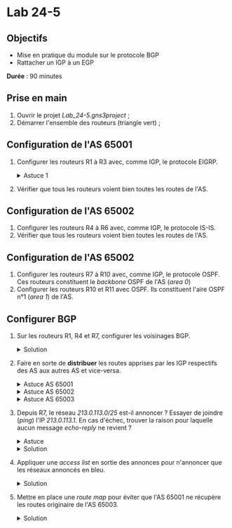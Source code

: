 Lab 24-5
===

## Objectifs
* Mise en pratique du module sur le protocole BGP
* Rattacher un IGP à un EGP

**Durée** : 90 minutes

## Prise en main
1. Ouvrir le projet _Lab_24-5.gns3project_ ;
3. Démarrer l'ensemble des routeurs (triangle vert) ;

## Configuration de l'AS 65001
1. Configurer les routeurs R1 à R3 avec, comme IGP, le protocole EIGRP.
    <details>
    <summary>Astuce 1</summary>

    Penser à bien annoncer les réseaux des <em>loopback</em>
    </details>
2. Vérifier que tous les routeurs voient bien toutes les routes de l'AS.

## Configuration de l'AS 65002
1. Configurer les routeurs R4 à R6 avec, comme IGP, le protocole IS-IS.
2. Vérifier que tous les routeurs voient bien toutes les routes de l'AS.

## Configuration de l'AS 65002
1. Configurer les routeurs R7 à R10 avec, comme IGP, le protocole OSPF. Ces routeurs constituent le _backbone_ OSPF de l'AS (_area 0_)
2. Configurer les routeurs R10 et R11 avec OSPF. Ils constituent l'aire OSPF n°1 (_area 1_) de l'AS.

## Configurer BGP
1. Sur les routeurs R1, R4 et R7, configurer les voisinages BGP.
    <details>
    <summary>Solution</summary>

    <pre>
    Sur R4:

    R4(config)# router bgp 65002
    R4(config-router)# neighbor 128.66.0.0 remote-as 65001
    R4(config-router)# neighbor 128.66.1.1 remote-as 65003
    </pre>
    </details>  
2. Faire en sorte de **distribuer** les routes apprises par les IGP respectifs des AS aux autres AS et vice-versa.
    <details>
    <summary>Astuce AS 65001</summary>

    Pour distribuer les routes à BGP, il faut rajouter des paramètres !
    <details>
      <summary>Solution</summary>

      <pre>
      redistribute bgp 65001 metric 100 1 255 1 1500
      </pre>
    </details>
    </details>
    
    <details>
    <summary>Astuce AS 65002</summary>

    Pour distribuer les routes à ISIS, il faut rajouter des paramètres !
      <details>
      <summary>Solution</summary>

      <pre>
      redistribute isis level-1-2
      </pre>
      Par défaut, BGP redistribue à des routeurs L2. Or, dans ce lab, la configuration fait que les routeurs sont en L1/L2 de même niveau (donc L1).
      </details>
    </details>
    
    <details>
    <summary>Astuce AS 65003</summary>

    Pour distribuer les routes à OSPF, il faut rajouter des paramètres !
        <details>
        <summary>Solution</summary>

        <pre>
        redistribute ospf 1 match internal external 1 external 2
        </pre>
        </details>
    </details>
3. Depuis R7, le réseau _213.0.113.0/25_ est-il annoncer ? Essayer de joindre (_ping_) l'IP _213.0.113.1_. En cas d'échec, trouver la raison pour laquelle aucun message _echo-reply_ ne revient ?
    <details>
    <summary>Astuce</summary>

    Penser à faire une capture réseau !
    </details>
    <details>
    <summary>Solution</summary>

    <ul>
      <li>Le <em>ping</em> ne fonctionne pas bien que le réseau soit annoncé.</li>
      <li> Une trace réseau permet de mettre en évidence que seul un message <em>echo-request</em> est envoyé, sans réponse. En revanche, l'IP source d'émission de ce message est l'adresse IP <em>128.66.2.1</em>. Or cette IP n'est pas dans la table de routage du routeur R3 qui porte cette IP.</li>
    </ul>
    Pour pouvoir joindre l'adresse, il faut partir depuis une IP annoncée :
    <pre>
    ping 213.0.113.1 source 172.20.3.7
    </pre>
    </details>
4. Appliquer une _access list_ en sortie des annonces pour n'annoncer que les réseaux annoncés en bleu.
    <details> 
    <summary>Solution</summary>

    <pre>
    Sur R1 :

    R1(config)# access-list 1 deny 10.0.0.0 0.255.255.255
    R1(config)# access-list 1 deny 172.16.0.0 0.15.255.255
    R1(config)# access-list 1 permit any
    R1(config)# router bgp 65001
    R1(config-router)# neighbor 128.66.0.1 distribute-list 1 out
    R1(config-router)# neighbor 128.66.2.1 distribute-list 1 out 
    </pre>
    </details>

5. Mettre en place une _route map_ pour éviter que l'AS 65001 ne récupère les routes originaire de l'AS 65003.
    <details>
    <summary>Solution</summary>

    <pre>
    Sur R1:

    R1(config)# ip as-path access-list 1 deny _65003$
    R1(config)# ip as-path access-list 1 permit .*
    R1(config)# route-map NoAS65003 permit 10
    R1(config-route-map)# match as-path 1
    R1(config-route-map)# exit
    R1(config)# router bgp 65001
    R1(config-router)# neighbor 128.66.0.1 route-map NoAS65003 in
    R1(config-router)# neighbor 128.66.2.1 route-map NoAS65003 in
    </pre>
    </details>

